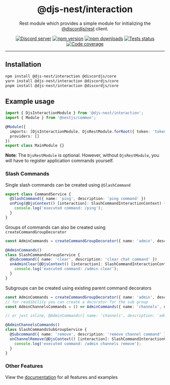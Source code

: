 <div align="center">
    <h1>@djs-nest/interaction</h1>
    Rest module which provides a simple module for initializing the <a href="https://github.com/discordjs/discord.js/tree/main/packages/rest">@discordjs/rest</a> client.
    <br/>
    <p>
        <a href="https://discord.gg/djs"><img src="https://img.shields.io/discord/222078108977594368?color=5865F2&logo=discord&logoColor=white" alt="Discord server" /></a>
		<a href="https://www.npmjs.com/package/@djs-nest/interaction"><img src="https://img.shields.io/npm/v/@djs-nest/interaction.svg?maxAge=3600" alt="npm version" /></a>
		<a href="https://www.npmjs.com/package/@djs-nest/interaction"><img src="https://img.shields.io/npm/dt/@djs-nest/interaction.svg?maxAge=3600" alt="npm downloads" /></a>
		<a href="https://github.com/djs-nest/djs-nest/actions"><img src="https://github.com/djs-nest/djs-nest/actions/workflows/test.yml/badge.svg" alt="Tests status" /></a>
		<a href="https://codecov.io/gh/djs-nest/djs-nest" ><img src="https://codecov.io/gh/djs-nest/djs-nest/branch/main/graph/badge.svg?precision=2" alt="Code coverage" /></a>
	</p>
</div>

---

## Installation

```bash
npm install @djs-nest/interaction @discordjs/core
yarn install @djs-nest/interaction @discordjs/core
pnpm install @djs-nest/interaction @discordjs/core
```

## Example usage

```ts
import { DjsInteractionModule } from '@djs-nest/interaction';
import { Module } from '@nestjs/common';

@Module({
  imports: [DjsInteractionModule, DjsRestModule.forRoot({ token: 'token' })],
  providers: []
})
export class MainModule {}
```

**Note**: The `DjsRestModule` is optional. However, without `DjsRestModule`, you will have to register application
commands yourself.

### Slash Commands

Single slash commands can be created using `@SlashCommand`

```ts
export class CommandService {
  @SlashCommand({ name: 'ping', description: 'ping command' })
  onPing(@DjsContext() [interaction]: SlashCommandInteractionContext) {
    console.log('executed command: /ping');
  }
}
```

Groups of commands can also be created using `createCommandGroupDecorator`

```ts
const AdminCommands = createCommandGroupDecorator({ name: 'admin', description: 'admin commands' });

@AdminCommands()
class SlashCommandsGroupService {
  @Subcommand({ name: 'clear', description: 'clear chat command' })
  onAdminClear(@DjsContext() [interaction]: SlashCommandInteractionContext) {
    console.log('executed command: /admin clear');
  }
}
```

Subgroups can be created using existing parent command decorators

```ts
const AdminCommands = createCommandGroupDecorator({ name: 'admin', description: 'admin commands' });
// for readibility you can create a decorator for the sub group
const AdminChannelsCommands = () => AdminCommands({ name: 'channels', description: 'admin channel management' });

// or just inline, @AdminCommands({ name: 'channels', description: 'admin channel management' })

@AdminChannelsCommands()
class SlashCommandsSubGroupService {
  @Subcommand({ name: 'remove', description: 'remove channel command' })
  onChannelRemove(@DjsContext() [interaction]: SlashCommandInteractionContext) {
    console.log('executed command: /admin channels remove');
  }
}
```

### Other Features

View the [documentation][documentation] for all features and examples

[documentation]: https://djs-nest.github.io/djs-nest/
